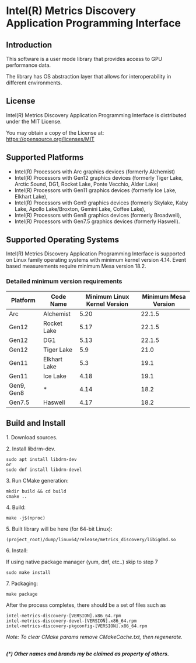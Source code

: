 # Intel(R) Metrics Discovery Application Programming Interface

## Introduction

This software is a user mode library that provides access to GPU performance data.

The library has OS abstraction layer that allows for interoperability in different environments.

## License

Intel(R) Metrics Discovery Application Programming Interface is distributed under the MIT License.

You may obtain a copy of the License at:
https://opensource.org/licenses/MIT

## Supported Platforms

- Intel(R) Processors with Arc graphics devices (formerly Alchemist)
- Intel(R) Processors with Gen12 graphics devices (formerly Tiger Lake, Arctic Sound, DG1, Rocket Lake, Ponte Vecchio, Alder Lake)
- Intel(R) Processors with Gen11 graphics devices (formerly Ice Lake, Elkhart Lake),
- Intel(R) Processors with Gen9 graphics devices (formerly Skylake, Kaby Lake, Apollo Lake/Broxton, Gemini Lake, Coffee Lake),
- Intel(R) Processors with Gen8 graphics devices (formerly Broadwell),
- Intel(R) Processors with Gen7.5 graphics devices (formerly Haswell).

## Supported Operating Systems

Intel(R) Metrics Discovery Application Programming Interface is supported on Linux family operating systems with minimum kernel version 4.14.
Event based measurements require minimum Mesa version 18.2.

### Detailed minimum version requirements

| Platform | Code Name | Minimum Linux Kernel Version | Minimum Mesa Version |
|--|--|--|--|
| Arc | Alchemist | 5.20 | 22.1.5 |
| Gen12 | Rocket Lake | 5.17 | 22.1.5 |
| Gen12 | DG1 | 5.13 | 22.1.5 |
| Gen12 | Tiger Lake | 5.9 | 21.0 |
| Gen11 | Elkhart Lake | 5.3 | 19.1 |
| Gen11 | Ice Lake | 4.18 | 19.1 |
| Gen9, Gen8 | * | 4.14 | 18.2 |
| Gen7.5 | Haswell | 4.17 | 18.2 |

## Build and Install

1\. Download sources.

2\. Install libdrm-dev.

```shell
sudo apt install libdrm-dev
or
sudo dnf install libdrm-devel
```

3\. Run CMake generation:

```shell
mkdir build && cd build
cmake ..
```

4\. Build:

```shell
make -j$(nproc)
```

5\. Built library will be here (for 64-bit Linux):

```shell
(project_root)/dump/linux64/release/metrics_discovery/libigdmd.so
```

6\. Install:

If using native package manager (yum, dnf, etc..) skip to step 7
```shell
sudo make install
```

7\. Packaging:

```shell
make package
```
After the process completes, there should be a set of files such as
``` code
intel-metrics-discovery-[VERSION].x86_64.rpm
intel-metrics-discovery-devel-[VERSION].x86_64.rpm
intel-metrics-discovery-pkgconfig-[VERSION].x86_64.rpm
```



*Note: To clear CMake params remove CMakeCache.txt, then regenerate.*

##
___(*) Other names and brands my be claimed as property of others.___
